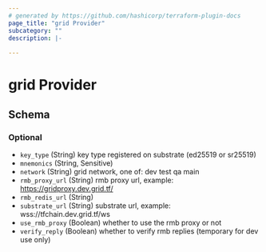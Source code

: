```yaml
---
# generated by https://github.com/hashicorp/terraform-plugin-docs
page_title: "grid Provider"
subcategory: ""
description: |-
  
---
```


# grid Provider





<!-- schema generated by tfplugindocs -->
## Schema

### Optional

- `key_type` (String) key type registered on substrate (ed25519 or sr25519)
- `mnemonics` (String, Sensitive)
- `network` (String) grid network, one of: dev test qa main
- `rmb_proxy_url` (String) rmb proxy url, example: https://gridproxy.dev.grid.tf/
- `rmb_redis_url` (String)
- `substrate_url` (String) substrate url, example: wss://tfchain.dev.grid.tf/ws
- `use_rmb_proxy` (Boolean) whether to use the rmb proxy or not
- `verify_reply` (Boolean) whether to verify rmb replies (temporary for dev use only)
